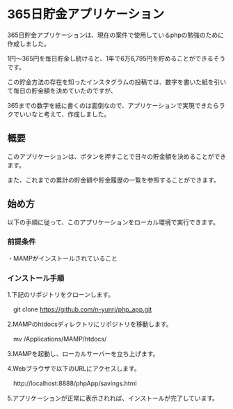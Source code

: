 # 365日貯金アプリケーション

365日貯金アプリケーションは、現在の案件で使用しているphpの勉強のために作成しました。

1円〜365円を毎日貯金し続けると、1年で6万6,795円を貯めることができるそうです。

この貯金方法の存在を知ったインスタグラムの投稿では、数字を書いた紙を引いて毎日の貯金額を決めていたのですが、

365までの数字を紙に書くのは面倒なので、アプリケーションで実現できたらラクでいいなと考えて、作成しました。


## 概要

このアプリケーションは、ボタンを押すことで日々の貯金額を決めることができます。

また、これまでの累計の貯金額や貯金履歴の一覧を参照することができます。


## 始め方

以下の手順に従って、このアプリケーションをローカル環境で実行できます。


### 前提条件

・MAMPがインストールされていること


### インストール手順

1.下記のリポジトリをクローンします。

　git clone https://github.com/n-yunrj/php_app.git


2.MAMPのhtdocsディレクトリにリポジトリを移動します。

　mv /Applications/MAMP/htdocs/

3.MAMPを起動し、ローカルサーバーを立ち上げます。

4.Webブラウザで以下のURLにアクセスします。

　http://localhost:8888/phpApp/savings.html

5.アプリケーションが正常に表示されれば、インストールが完了しています。

